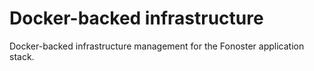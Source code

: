 # Docker-backed infrastructure

Docker-backed infrastructure management for the Fonoster application stack.
